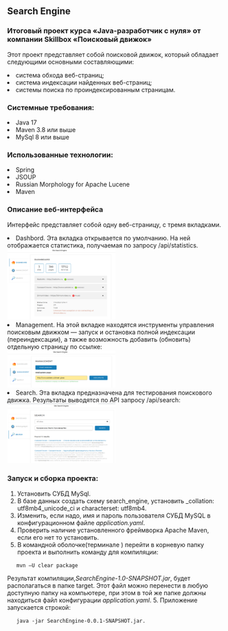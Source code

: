 ## Search Engine

### Итоговый проект курса «Java-разработчик с нуля» от компании Skillbox «Поисковый движок»

Этот проект представляет собой поисковой движок, который обладает следующими основными составляющими:
<li> система обхода веб-страниц;</li>
<li> система индексации найденных веб-страниц;</li>
<li> системы поиска по проиндексированным страницам.</li>

### Системные требования:

<li> Java 17 </li>
<li> Maven 3.8 или выше</li>
<li> MySql 8 или выше</li>

### Использованные технологии:

<li> Spring</li>
<li> JSOUP</li>
<li> Russian Morphology for Apache Lucene</li>
<li> Maven</li>

### Описание веб-интерфейса
Интерфейс представляет собой одну веб-страницу, с тремя вкладками.

<li> Dashbord. Эта вкладка открывается по умолчанию. На ней отображается 
статистика, получаемая по запросу /api/statistics.</li>
<img src="./readme_img/dashboard-1.png" width="50%">

<li>Management.  На этой вкладке находятся инструменты управления поисковым движком — запуск и остановка полной
индексации (переиндексации), а также возможность добавить (обновить) отдельную страницу по ссылке:</li>
<img src="./readme_img/management-2.png" width="50%">
<li>Search. Эта вкладка предназначена для тестирования поискового движка. 
Результаты выводятся по API запросу /api/search:</li>
<img src="./readme_img/search-3.png" width="50%"/>


### Запуск и сборка проекта:

1. Установить СУБД MySql.
2. В базе данных создать схему search_engine, установить _collation: utf8mb4_unicode_ci и characterset: utf8mb4.
2. Изменить, если надо, имя и пароль пользователя СУБД MySQL в конфигурационном файле _application.yaml_.
3. Проверить наличие установленного фреймворка Apache Maven, если его нет то установить.
4. В командной оболочке(терминале ) перейти в корневую папку проекта и 
выполнить команду для компиляции:
```shell
   mvn —U clear package
   ```
   Результат компиляции,_SearchEngine-1.0-SNAPSHOT.jar_, будет располагаться в папке target. Этот файл можно перенести 
   в любую   доступную папку на компьютере, при этом в той же папке должны находиться файл конфигурации _application.yaml_.
5. Приложение запускается строкой:
```shell
   java -jar SearchEngine-0.0.1-SNAPSHOT.jar.
```
